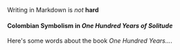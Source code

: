 Writing in Markdown is _not_ **hard**<br>
#### Colombian Symbolism in _One Hundred Years of Solitude_

Here's some words about the book _One Hundred Years..._.
